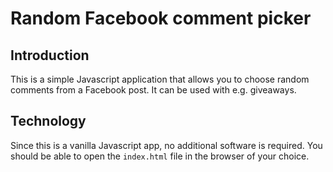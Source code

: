 # Random Facebook comment picker

## Introduction
This is a simple Javascript application that allows you to choose random comments from a Facebook post. It can be used with e.g. giveaways. 

## Technology 
Since this is a vanilla Javascript app, no additional software is required. You should be able to open the `index.html` file in the browser of your choice.
